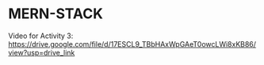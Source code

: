 # MERN-STACK

Video for Activity 3: https://drive.google.com/file/d/17ESCL9_TBbHAxWpGAeT0owcLWi8xKB86/view?usp=drive_link